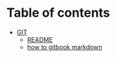 # Table of contents

* [GIT](README.md)
  * [README](git/README.md)
  * [how to gitbook markdown](how\_to\_markdown.md)

